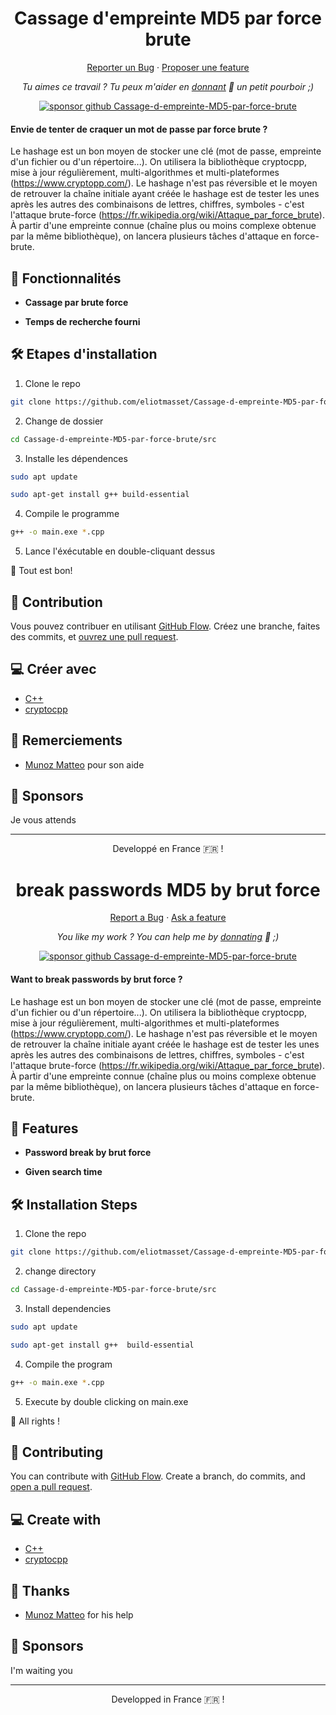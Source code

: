 <h1 align="center">
  Cassage d'empreinte MD5 par force brute
</h1>

<p align="center">
    <a href="https://github.com/eliotmasset/Cassage-d-empreinte-MD5-par-force-brute/issues/new/choose">Reporter un Bug</a>
    ·
    <a href="https://github.com/eliotmasset/Cassage-d-empreinte-MD5-par-force-brute/issues/new/choose">Proposer une feature</a>
</p>

<p align="center">
<i>Tu aimes ce travail ? Tu peux m'aider en <a href="https://paypal.me/eliotmasset/10">donnant</a>  💸 un petit pourboir ;)</i>
</p>

<p align="center">
<a href="https://www.paypal.me/eliotmasset"><img src="https://img.shields.io/badge/support-PayPal-blue?logo=PayPal&style=flat-square&label=Donate" alt="sponsor github Cassage-d-empreinte-MD5-par-force-brute"/>
</a>
</p>

#### Envie de tenter de craquer un mot de passe par force brute ?

Le hashage est un bon moyen de stocker une clé (mot de passe, empreinte d'un fichier ou d'un répertoire...). On utilisera la bibliothèque cryptocpp, mise à jour régulièrement, multi-algorithmes et multi-plateformes (https://www.cryptopp.com/). Le hashage n'est pas réversible et le moyen de retrouver la chaîne initiale ayant créée le hashage est de tester les unes après les autres des combinaisons de lettres, chiffres, symboles - c'est l'attaque brute-force (https://fr.wikipedia.org/wiki/Attaque_par_force_brute). À partir d'une empreinte connue (chaîne plus ou moins complexe obtenue par la même bibliothèque), on lancera plusieurs tâches d'attaque en force-brute.

## 🧐 Fonctionnalités

- **Cassage par brute force**

- **Temps de recherche fourni**

## 🛠️ Etapes d'installation

1. Clone le repo

```bash
git clone https://github.com/eliotmasset/Cassage-d-empreinte-MD5-par-force-brute
```

2. Change de dossier

```bash
cd Cassage-d-empreinte-MD5-par-force-brute/src
```

3. Installe les dépendences

```bash
sudo apt update

sudo apt-get install g++ build-essential
```

4. Compile le programme

```bash
g++ -o main.exe *.cpp
```

5. Lance l'éxécutable en double-cliquant dessus

🌟 Tout est bon!

## 🍰 Contribution

Vous pouvez contribuer en utilisant [GitHub Flow](https://guides.github.com/introduction/flow). Créez une branche, faites des commits, et [ouvrez une pull request](https://github.com/eliotmasset/Cassage-d-empreinte-MD5-par-force-brute/compare).

## 💻 Créer avec

- [C++](https://www.cplusplus.com/)
- [cryptocpp](https://www.cryptopp.com/)

## 🙇 Remerciements

- <a href="https://github.com/Azarote">Munoz Matteo</a> pour son aide

## 🙇 Sponsors

Je vous attends

<hr>
<p align="center">
Developpé en France 🇫🇷 !
</p>

<h1 align="center">
  break passwords MD5 by brut force
</h1>

<p align="center">
    <a href="https://github.com/eliotmasset/Cassage-d-empreinte-MD5-par-force-brute/issues/new/choose">Report a Bug</a>
    ·
    <a href="https://github.com/eliotmasset/Cassage-d-empreinte-MD5-par-force-brute/issues/new/choose">Ask a feature</a>
</p>

<p align="center">
<i>You like my work ? You can help me by <a href="https://paypal.me/eliotmasset/10">donnating</a>  💸 ;)</i>
</p>

<p align="center">
<a href="https://www.paypal.me/eliotmasset"><img src="https://img.shields.io/badge/support-PayPal-blue?logo=PayPal&style=flat-square&label=Donate" alt="sponsor github Cassage-d-empreinte-MD5-par-force-brute"/>
</a>
</p>

#### Want to break passwords by brut force ?

Le hashage est un bon moyen de stocker une clé (mot de passe, empreinte d'un fichier ou d'un répertoire...). On utilisera la bibliothèque cryptocpp, mise à jour régulièrement, multi-algorithmes et multi-plateformes (https://www.cryptopp.com/). Le hashage n'est pas réversible et le moyen de retrouver la chaîne initiale ayant créée le hashage est de tester les unes après les autres des combinaisons de lettres, chiffres, symboles - c'est l'attaque brute-force (https://fr.wikipedia.org/wiki/Attaque_par_force_brute). À partir d'une empreinte connue (chaîne plus ou moins complexe obtenue par la même bibliothèque), on lancera plusieurs tâches d'attaque en force-brute.

## 🧐 Features

- **Password break by brut force**

- **Given search time**

## 🛠️ Installation Steps

1. Clone the repo

```bash
git clone https://github.com/eliotmasset/Cassage-d-empreinte-MD5-par-force-brute
```

2. change directory

```bash
cd Cassage-d-empreinte-MD5-par-force-brute/src
```

3. Install dependencies

```bash
sudo apt update

sudo apt-get install g++  build-essential
```

4. Compile the program

```bash
g++ -o main.exe *.cpp
```

5. Execute by double clicking on main.exe

🌟 All rights !

## 🍰 Contributing

You can contribute with [GitHub Flow](https://guides.github.com/introduction/flow). Create a branch, do commits, and [open a pull request](https://github.com/eliotmasset/Cassage-d-empreinte-MD5-par-force-brute/compare).

## 💻 Create with

- [C++](https://www.cplusplus.com/)
- [cryptocpp](https://www.cryptopp.com/)

## 🙇 Thanks

- <a href="https://github.com/Azarote">Munoz Matteo</a> for his help

## 🙇 Sponsors

I'm waiting you

<hr>
<p align="center">
Developped in France 🇫🇷 !
</p>
